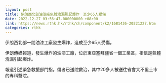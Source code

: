```yaml
---
layout: post
title: 伊朗西北部油漆廠氣體洩漏引起爆炸　至少65人受傷
date: 2022-12-27 03:56:47.000000000 +08:00
link: https://news.rthk.hk/rthk/ch/component/k2/1681436-20221227.htm
categories: rthk
---
```


伊朗西北部一間油漆工廠發生爆炸，造成至少65人受傷。

伊朗傳媒報道，發生爆炸的油漆工廠，位於東亞塞拜疆省一個工業區，相信是氣體洩漏引起爆炸。

報道引述緊急救援部門指，傷者已送院救治，其中20多人被送往省會大不里士市的專科醫院。
